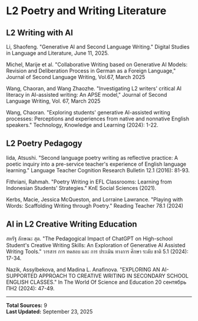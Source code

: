 # L2 Poetry and Writing Literature

## L2 Writing with AI

Li, Shaofeng. "Generative AI and Second Language Writing." Digital Studies in Language and Literature, June 11, 2025.

Michel, Marije et al. "Collaborative Writing based on Generative AI Models: Revision and Deliberation Process in German as a Foreign Language," Journal of Second Language Writing, Vol.67, March 2025

Wang, Chaoran, and Wang Zhaozhe. "Investigating L2 writers' critical AI literacy in AI-assisted writing: An APSE model," Journal of Second Language Writing, Vol. 67, March 2025

Wang, Chaoran. "Exploring students' generative AI-assisted writing processes: Perceptions and experiences from native and nonnative English speakers." Technology, Knowledge and Learning (2024): 1-22.

## L2 Poetry Pedagogy

Iida, Atsushi. "Second language poetry writing as reflective practice: A poetic inquiry into a pre-service teacher's experience of English language learning." Language Teacher Cognition Research Bulletin 12.1 (2016): 81-93.

Fithriani, Rahmah. "Poetry Writing in EFL Classrooms: Learning from Indonesian Students' Strategies." KnE Social Sciences (2021).

Kerbs, Macie, Jessica McQueston, and Lorraine Lawrance. "Playing with Words: Scaffolding Writing through Poetry." Reading Teacher 78.1 (2024)

## AI in L2 Creative Writing Education

สหรัฐ ลักษณะ สุต. "The Pedagogical Impact of ChatGPT on High-school Student's Creative Writing Skills: An Exploration of Generative AI Assisted Writing Tools." วารสาร การ ทดสอบ และ การ ประเมิน ทางการ ศึกษา ระดับ ชาติ 5.1 (2024): 17-34.

Nazik, Assylbekova, and Madina L. Anafinova. "EXPLORING AN AI-SUPPORTED APPROACH TO CREATIVE WRITING IN SECONDARY SCHOOL ENGLISH CLASSES." In The World Of Science and Education 20 сентябрь ПН2 (2024): 47-49.

---

**Total Sources:** 9  
**Last Updated:** September 23, 2025